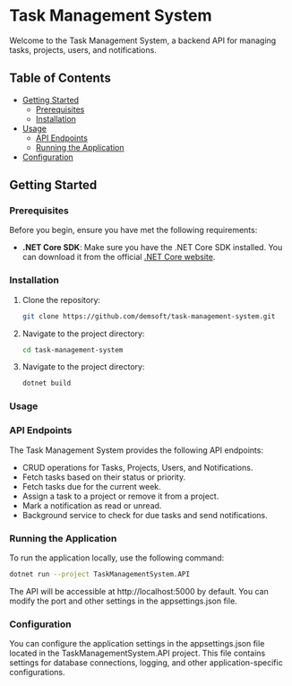 # Task Management System

Welcome to the Task Management System, a backend API for managing tasks, projects, users, and notifications.

## Table of Contents

- [Getting Started](#getting-started)
  - [Prerequisites](#prerequisites)
  - [Installation](#installation)
- [Usage](#usage)
  - [API Endpoints](#api-endpoints)
  - [Running the Application](#running-the-application)
- [Configuration](#configuration)


## Getting Started

### Prerequisites

Before you begin, ensure you have met the following requirements:

- **.NET Core SDK**: Make sure you have the .NET Core SDK installed. You can download it from the official [.NET Core website](https://dotnet.microsoft.com/download).

### Installation

1. Clone the repository:

   ```bash
   git clone https://github.com/demsoft/task-management-system.git

2. Navigate to the project directory:

   ```bash
   cd task-management-system

3. Navigate to the project directory:

   ```bash
   dotnet build
   
### Usage
### API Endpoints
The Task Management System provides the following API endpoints:

- CRUD operations for Tasks, Projects, Users, and Notifications.
- Fetch tasks based on their status or priority.
- Fetch tasks due for the current week.
- Assign a task to a project or remove it from a project.
- Mark a notification as read or unread.
- Background service to check for due tasks and send notifications.

### Running the Application

To run the application locally, use the following command:

   ```bash
   dotnet run --project TaskManagementSystem.API
  ````
The API will be accessible at http://localhost:5000 by default. You can modify the port and other settings in the appsettings.json file.

### Configuration

You can configure the application settings in the appsettings.json file located in the TaskManagementSystem.API project. 
This file contains settings for database connections, logging, and other application-specific configurations.
